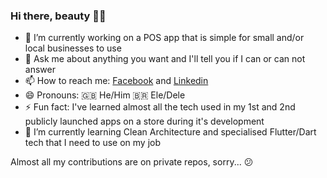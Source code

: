 ### Hi there, beauty 👋🏼

- 🔭 I’m currently working on a POS app that is simple for small and/or local businesses to use
- 💬 Ask me about anything you want and I'll tell you if I can or can not answer
- 📫 How to reach me: [Facebook](https://www.facebook.com/inceptus.p) and [Linkedin](https://www.linkedin.com/in/inceptusp)
- 😄 Pronouns: 🇬🇧 He/Him 🇧🇷 Ele/Dele
- ⚡ Fun fact: I've learned almost all the tech used in my 1st and 2nd publicly launched apps on a store during it's development
- 🌱 I’m currently learning Clean Architecture and specialised Flutter/Dart tech that I need to use on my job
<!-- - 👯 I’m looking to collaborate on ...
- 🤔 I’m looking for help with ... -->

Almost all my contributions are on private repos, sorry... 😕

<!--
**inceptusp/inceptusp** is a ✨ _special_ ✨ repository because its `README.md` (this file) appears on your GitHub profile.
-->
